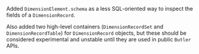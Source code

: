 Added `DimensionElement.schema` as a less SQL-oriented way to inspect the fields of a `DimensionRecord`.

Also added two high-level containers (`DimensionRecordSet` and `DimensionRecordTable`) for `DimensionRecord` objects, but these should be considered experimental and unstable until they are used in public `Butler` APIs.
